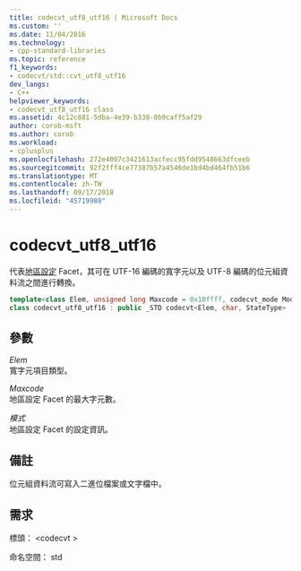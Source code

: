 ```yaml
---
title: codecvt_utf8_utf16 | Microsoft Docs
ms.custom: ''
ms.date: 11/04/2016
ms.technology:
- cpp-standard-libraries
ms.topic: reference
f1_keywords:
- codecvt/std::cvt_utf8_utf16
dev_langs:
- C++
helpviewer_keywords:
- codecvt_utf8_utf16 class
ms.assetid: 4c12c881-5dba-4e39-b338-0b9caff5af29
author: corob-msft
ms.author: corob
ms.workload:
- cplusplus
ms.openlocfilehash: 272e4007c3421613acfecc95fdd9548663dfceeb
ms.sourcegitcommit: 92f2fff4ce77387b57a4546de1bd4bd464fb51b6
ms.translationtype: MT
ms.contentlocale: zh-TW
ms.lasthandoff: 09/17/2018
ms.locfileid: "45719988"
---
```

# <a name="codecvtutf8utf16"></a>codecvt_utf8_utf16

代表[地區設定](../standard-library/locale-class.md) Facet，其可在 UTF-16 編碼的寬字元以及 UTF-8 編碼的位元組資料流之間進行轉換。

```cpp
template<class Elem, unsigned long Maxcode = 0x10ffff, codecvt_mode Mode = (codecvt_mode)0>
class codecvt_utf8_utf16 : public _STD codecvt<Elem, char, StateType>
```

## <a name="parameters"></a>參數

*Elem*<br/>
寬字元項目類型。

*Maxcode*<br/>
地區設定 Facet 的最大字元數。

*模式*<br/>
地區設定 Facet 的設定資訊。

## <a name="remarks"></a>備註

位元組資料流可寫入二進位檔案或文字檔中。

## <a name="requirements"></a>需求

標頭： \<codecvt >

命名空間： std

